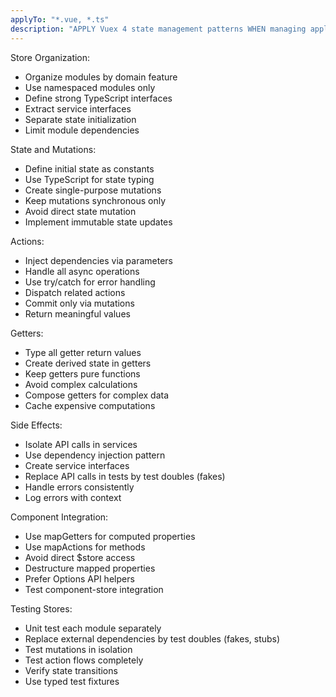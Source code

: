 ```yaml
---
applyTo: "*.vue, *.ts"
description: "APPLY Vuex 4 state management patterns WHEN managing application state to ensure testability, maintainability, and proper separation of concerns in Vue applications"
---
```


Store Organization:
- Organize modules by domain feature
- Use namespaced modules only
- Define strong TypeScript interfaces
- Extract service interfaces
- Separate state initialization
- Limit module dependencies

State and Mutations:
- Define initial state as constants
- Use TypeScript for state typing
- Create single-purpose mutations
- Keep mutations synchronous only
- Avoid direct state mutation
- Implement immutable state updates

Actions:
- Inject dependencies via parameters
- Handle all async operations
- Use try/catch for error handling
- Dispatch related actions
- Commit only via mutations
- Return meaningful values

Getters:
- Type all getter return values
- Create derived state in getters
- Keep getters pure functions
- Avoid complex calculations
- Compose getters for complex data
- Cache expensive computations

Side Effects:
- Isolate API calls in services
- Use dependency injection pattern
- Create service interfaces
- Replace API calls in tests by test doubles (fakes)
- Handle errors consistently
- Log errors with context

Component Integration:
- Use mapGetters for computed properties
- Use mapActions for methods
- Avoid direct $store access
- Destructure mapped properties
- Prefer Options API helpers
- Test component-store integration

Testing Stores:
- Unit test each module separately
- Replace external dependencies by test doubles (fakes, stubs)
- Test mutations in isolation
- Test action flows completely
- Verify state transitions
- Use typed test fixtures